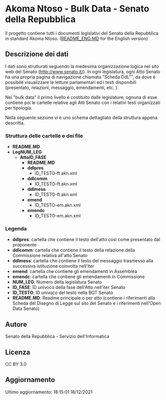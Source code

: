 # Akoma Ntoso - Bulk Data - Senato della Repubblica #

Il progetto contiene tutti i documenti legislativi del Senato della Repubblica in standard Akoma Ntoso.
([README_ENG.MD](README_ENG.MD) for the English version)

## Descrizione dei dati ##

I dati sono strutturati seguendo la medesima organizzazione logica nel sito web del Senato (http://www.senato.it/). In ogni legislatura, ogni Atto Senato ha una propria pagina di navigazione chiamata "Scheda DdL"", da dove è possibile visualizzare le letture parlamentari ed i testi disponibili (presentato, relazioni, messaggio, emendamenti, etc. ). 

Nei "bulk data" il primo livello è costituito dalle legislature; ognuna di esse contiene poi le cartelle relative agli Atti Senato con i relativi testi organizzati per tipologia.

Nella seguente sezione vi è uno schema dettagliato della struttura appena descritta.

### Struttura delle cartelle e dei file ###

* **README.MD**
* **LegNUM_LEG**
    * **AttoID_FASE**
        * **README.MD**    
        *   **ddlpres**
            * ID_TESTO-ft.akn.xml
        *   **ddlcomm**
            * ID_TESTO-ft.akn.xml
        *   **ddlmess**
            * ID_TESTO-ft.akn.xml
        *   **emend**
            * ID_TESTO-em.akn.xml
        *   **emendc**
            * ID_TESTO-em.akn.xml
    

### Legenda ###

* **ddlpres**:    cartella che contiene il testo dell'atto così come presentato dal proponente  
* **ddlcomm**:    cartella che contiene il testo della relazione della Commissione relativa all'atto Senato  
* **ddlmess**:    cartella che contiene il testo del messaggio trasmesso alla successiva istituzione coinvolta nell'iter  
* **emend**:      cartella che contiene gli emendamenti in Assemblea  
* **emendc**:     cartella che contiene gli emendamenti in Commissione  
* **NUM_LEG**:    Numero della legislatura Senato  
* **ID_FASE**:    ID univoco della fase dell'Atto nell'iter Senato  
* **ID_TESTO**:   ID univoco del testo nella BGT Senato
* **README.MD**:  Readme principale o per atto (contiene i riferimenti alla Scheda del Disegno di Legge sul sito del Senato e i riferimenti nell'Open Data Senato)

## Autore ##

Senato della Repubblica - Servizio dell'Informatica

## Licenza ##

CC BY 3.0

## Aggiornamento ##

Ultimo aggiornamento: 18:15:01 18/12/2021